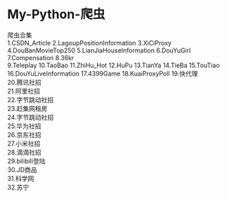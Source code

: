 # My-Python-爬虫
爬虫合集  
1.CSDN_Article
2.LagoupPositionInformation
3.XiCiProxy
4.DouBanMovieTop250
5.LianJiaHouseInformation
6.DouYuGirl
7.Compensation
8.36kr  
9.Teleplay
10.TaoBao
11.ZhiHu_Hot
12.HuPu
13.TianYa
14.TieBa
15.TouTiao
16.DouYuLiveInformation
17.4399Game
18.KuaiProxyPoll
19.快代理  
20.腾讯社招  
21.阿里社招  
22.字节跳动社招  
23.赶集网租房  
24.字节跳动社招  
25.华为社招  
26.京东社招  
27.小米社招  
28.滴滴社招  
29.bilibili登陆  
30.JD商品  
31.科学网  
32.苏宁  


